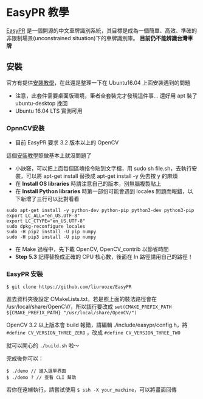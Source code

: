 # EasyPR 教學

[EasyPR](https://github.com/liuruoze/EasyPR) 是一個開源的中文車牌識別系統，其目標是成為一個簡單、高效、準確的非限制場景(unconstrained situation)下的車牌識別庫。 **目前仍不能辨識台灣車牌**

## 安裝

官方有提供[安裝教學](https://github.com/liuruoze/EasyPR/blob/master/Usage.md)，在此還是整理一下在 Ubuntu16.04 上面安裝遇到的問題

- 注意，此套件需要桌面版環境，筆者全套裝完才發現這件事... 還好用 apt 裝了 ubuntu-desktop 挽回
- Ubuntu 16.04 LTS 實測可用

### OpnnCV安裝

- 目前 EasyPR 要求 3.2 版本以上的 OpenCV

這個[安裝教學](https://www.learnopencv.com/install-opencv3-on-ubuntu/)照做基本上就沒問題了

- 小訣竅，可以把上面每個區塊指令貼到文字檔，用 sudo sh file.sh，去執行安裝，可以將 apt-get install 替換成 apt-get install -y 免去按 y 的麻煩
- 在 **Install OS libraries** 時請注意自己的版本，別無腦複製貼上
- 在 **Install Python libraries** 時第一部份可能會遇到 locales 問題而報錯，以下新增了三行可以比對看看


```
sudo apt-get install -y python-dev python-pip python3-dev python3-pip
export LC_ALL="en_US.UTF-8"
export LC_CTYPE="en_US.UTF-8"
sudo dpkg-reconfigure locales
sudo -H pip2 install -U pip numpy
sudo -H pip3 install -U pip numpy
```

- 在 Make 過程中，先下載 OpenCV, OpenCV_contrib 以節省時間
- **Step 5.3** 記得替換成正確的 CPU 核心數，後面在 ln 路徑請用自己的路徑！

### EasyPR 安裝

`$ git clone https://github.com/liuruoze/EasyPR`

進去資料夾後設定 CMakeLists.txt，若是照上面的裝法路徑會在 /usr/local/share/OpenCV/，所以該行要改成
`set(CMAKE_PREFIX_PATH ${CMAKE_PREFIX_PATH} "/usr/local/share/OpenCV/")`

OpenCV 3.2 以上版本會 build 報錯，請編輯 ./include/easypr/config.h，將 `#define CV_VERSION_THREE_ZERO` ，改成 `#define CV_VERSION_THREE_TWO`

就可以開心的 `./build.sh` 啦～

完成後你可以：

```
$ ./demo // 進入選單界面
$ ./demo ? // 查看 CLI 幫助
```

若你在遠端執行，請嘗試使用
`$ ssh -X your_machine`，可以將畫面回傳

